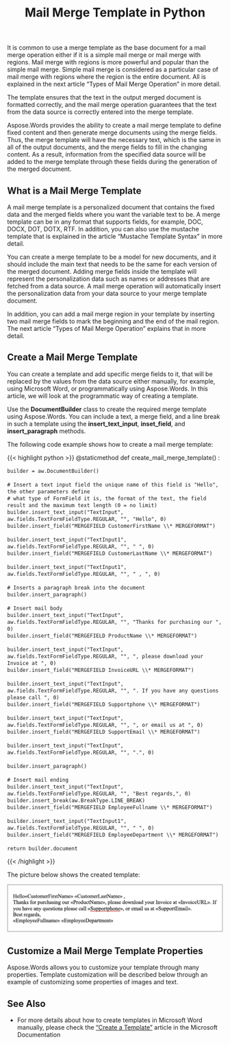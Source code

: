 ﻿---
title: Mail Merge Template in Python
articleTitle: Mail Merge Template
linktitle: Mail Merge Template
type: docs
description: "Aspose.Words for Python via .NET provides the ability to create a mail merge template to define fixed content in output documents, and then generate merge documents using the merge fields."
keywords: "create mail merge template python"
weight: 10
url: /python-net/mail-merge-template/
aliases: [/python/mail-merge-template/]
---

It is common to use a merge template as the base document for a mail merge operation either if it is a simple mail merge or mail merge with regions. Mail merge with regions is more powerful and popular than the simple mail merge. Simple mail merge is considered as a particular case of mail merge with regions where the region is the entire document. All is explained in the next article “Types of Mail Merge Operation” in more detail.

The template ensures that the text in the output merged document is formatted correctly, and the mail merge operation guarantees that the text from the data source is correctly entered into the merge template.

Aspose.Words provides the ability to create a mail merge template to define fixed content and then generate merge documents using the merge fields. Thus, the merge template will have the necessary text, which is the same in all of the output documents, and the merge fields to fill in the changing content. As a result, information from the specified data source will be added to the merge template through these fields during the generation of the merged document.

## What is a Mail Merge Template

A mail merge template is a personalized document that contains the fixed data and the merged fields where you want the variable text to be. A merge template can be in any format that supports fields, for example, DOC, DOCX, DOT, DOTX, RTF. In addition, you can also use the mustache template that is explained in the article “Mustache Template Syntax” in more detail.

You can create a merge template to be a model for new documents, and it should include the main text that needs to be the same for each version of the merged document. Adding merge fields inside the template will represent the personalization data such as names or addresses that are fetched from a data source. A mail merge operation will automatically insert the personalization data from your data source to your merge template document.

In addition, you can add a mail merge region in your template by inserting two mail merge fields to mark the beginning and the end of the mail region. The next article “Types of Mail Merge Operation” explains that in more detail.

## Create a Mail Merge Template

You can create a template and add specific merge fields to it, that will be replaced by the values from the data source either manually, for example, using Microsoft Word, or programmatically using Aspose.Words. In this article, we will look at the programmatic way of creating a template.

Use the **DocumentBuilder** class to create the required merge template using Aspose.Words. You can include a text, a merge field, and a line break in such a template using the **insert_text_input**, **inset_field**, and **insert_paragraph** methods.

The following code example shows how to create a mail merge template:

{{< highlight python >}}
@staticmethod
def create_mail_merge_template() :
    
    builder = aw.DocumentBuilder()
    
    # Insert a text input field the unique name of this field is "Hello", the other parameters define
    # what type of FormField it is, the format of the text, the field result and the maximum text length (0 = no limit)
    builder.insert_text_input("TextInput", aw.fields.TextFormFieldType.REGULAR, "", "Hello", 0)
    builder.insert_field("MERGEFIELD CustomerFirstName \\* MERGEFORMAT")
    
    builder.insert_text_input("TextInput1", aw.fields.TextFormFieldType.REGULAR, "", " ", 0)
    builder.insert_field("MERGEFIELD CustomerLastName \\* MERGEFORMAT")
    
    builder.insert_text_input("TextInput1", aw.fields.TextFormFieldType.REGULAR, "", " , ", 0)
    
    # Inserts a paragraph break into the document
    builder.insert_paragraph()
    
    # Insert mail body
    builder.insert_text_input("TextInput", aw.fields.TextFormFieldType.REGULAR, "", "Thanks for purchasing our ", 0)
    builder.insert_field("MERGEFIELD ProductName \\* MERGEFORMAT")
    
    builder.insert_text_input("TextInput", aw.fields.TextFormFieldType.REGULAR, "", ", please download your Invoice at ", 0)
    builder.insert_field("MERGEFIELD InvoiceURL \\* MERGEFORMAT")
    
    builder.insert_text_input("TextInput", aw.fields.TextFormFieldType.REGULAR, "", ". If you have any questions please call ", 0)
    builder.insert_field("MERGEFIELD Supportphone \\* MERGEFORMAT")
    
    builder.insert_text_input("TextInput", aw.fields.TextFormFieldType.REGULAR, "", ", or email us at ", 0)
    builder.insert_field("MERGEFIELD SupportEmail \\* MERGEFORMAT")
    
    builder.insert_text_input("TextInput", aw.fields.TextFormFieldType.REGULAR, "", ".", 0)
    
    builder.insert_paragraph()
    
    # Insert mail ending
    builder.insert_text_input("TextInput", aw.fields.TextFormFieldType.REGULAR, "", "Best regards,", 0)
    builder.insert_break(aw.BreakType.LINE_BREAK)
    builder.insert_field("MERGEFIELD EmployeeFullname \\* MERGEFORMAT")
    
    builder.insert_text_input("TextInput1", aw.fields.TextFormFieldType.REGULAR, "", " ", 0)
    builder.insert_field("MERGEFIELD EmployeeDepartment \\* MERGEFORMAT")
    
    return builder.document
{{< /highlight >}}

The picture below shows the created template:

<img src="mail-merge-template-1.png" alt="mail_merge_template" style="width:650px"/>

## Customize a Mail Merge Template Properties

Aspose.Words allows you to customize your template through many properties. Template customization will be described below through an example of customizing some properties of images and text.

## See Also

* For more details about how to create templates in Microsoft Word manually, please check the [“Create a Template”](https://support.microsoft.com/en-us/office/save-a-word-document-as-a-template-cb17846d-ecec-49d4-82ea-a6f5e3e8b9ae) article in the Microsoft Documentation
